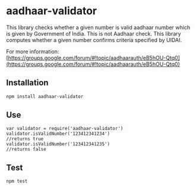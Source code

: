 # aadhaar-validator

This library checks whether a given number is valid aadhaar number which is given by Government of India. 
This is not Aadhaar check. This library computes whether a given number confirms criteria specified by UIDAI.


For more information:
[https://groups.google.com/forum/#!topic/aadhaarauth/eB5hOU-Qtq0](https://groups.google.com/forum/#!topic/aadhaarauth/eB5hOU-Qtq0)

Installation
------------------

```bash
npm install aadhaar-validator
```

Use
------------------
```node
var validator = require('aadhaar-validator')
validator.isValidNumber('123412341234') 
//returns true
validator.isValidNumber('123412341235') 
//returns false
```

Test
-------------------
```bash
npm test
```